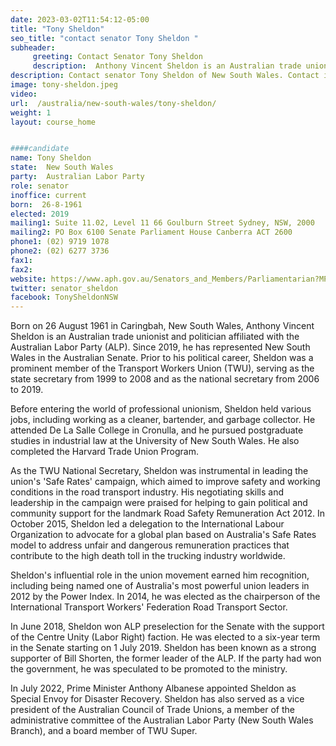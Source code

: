 ```yaml
---
date: 2023-03-02T11:54:12-05:00
title: "Tony Sheldon"
seo_title: "contact senator Tony Sheldon "
subheader:
     greeting: Contact Senator Tony Sheldon
     description:  Anthony Vincent Sheldon is an Australian trade unionist and politician affiliated with the Australian Labor Party.
description: Contact senator Tony Sheldon of New South Wales. Contact information for Tony Sheldon includes email address, phone number, and mailing address.
image: tony-sheldon.jpeg
video:
url:  /australia/new-south-wales/tony-sheldon/
weight: 1
layout: course_home


####candidate
name: Tony Sheldon
state:	New South Wales
party:	Australian Labor Party
role: senator
inoffice: current
born:  26-8-1961
elected: 2019
mailing1: Suite 11.02, Level 11 66 Goulburn Street Sydney, NSW, 2000
mailing2: PO Box 6100 Senate Parliament House Canberra ACT 2600
phone1:	(02) 9719 1078
phone2: (02) 6277 3736
fax1:
fax2:
website: https://www.aph.gov.au/Senators_and_Members/Parliamentarian?MPID=140651
twitter: senator_sheldon
facebook: TonySheldonNSW
---
```


Born on 26 August 1961 in Caringbah, New South Wales, Anthony Vincent Sheldon is an Australian trade unionist and politician affiliated with the Australian Labor Party (ALP). Since 2019, he has represented New South Wales in the Australian Senate. Prior to his political career, Sheldon was a prominent member of the Transport Workers Union (TWU), serving as the state secretary from 1999 to 2008 and as the national secretary from 2006 to 2019.

Before entering the world of professional unionism, Sheldon held various jobs, including working as a cleaner, bartender, and garbage collector. He attended De La Salle College in Cronulla, and he pursued postgraduate studies in industrial law at the University of New South Wales. He also completed the Harvard Trade Union Program.

As the TWU National Secretary, Sheldon was instrumental in leading the union's 'Safe Rates' campaign, which aimed to improve safety and working conditions in the road transport industry. His negotiating skills and leadership in the campaign were praised for helping to gain political and community support for the landmark Road Safety Remuneration Act 2012. In October 2015, Sheldon led a delegation to the International Labour Organization to advocate for a global plan based on Australia's Safe Rates model to address unfair and dangerous remuneration practices that contribute to the high death toll in the trucking industry worldwide.

Sheldon's influential role in the union movement earned him recognition, including being named one of Australia's most powerful union leaders in 2012 by the Power Index. In 2014, he was elected as the chairperson of the International Transport Workers' Federation Road Transport Sector.

In June 2018, Sheldon won ALP preselection for the Senate with the support of the Centre Unity (Labor Right) faction. He was elected to a six-year term in the Senate starting on 1 July 2019. Sheldon has been known as a strong supporter of Bill Shorten, the former leader of the ALP. If the party had won the government, he was speculated to be promoted to the ministry.

In July 2022, Prime Minister Anthony Albanese appointed Sheldon as Special Envoy for Disaster Recovery. Sheldon has also served as a vice president of the Australian Council of Trade Unions, a member of the administrative committee of the Australian Labor Party (New South Wales Branch), and a board member of TWU Super.